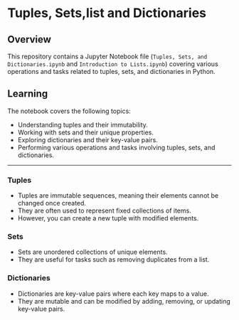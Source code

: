 

# Tuples, Sets,list and Dictionaries
## Overview

This repository contains a Jupyter Notebook file (`Tuples, Sets, and Dictionaries.ipynb` and `Introduction to Lists.ipynb`) covering various operations and tasks related to tuples, sets, and dictionaries in Python.
## Learning
The notebook covers the following topics:

- Understanding tuples and their immutability.
- Working with sets and their unique properties.
- Exploring dictionaries and their key-value pairs.
- Performing various operations and tasks involving tuples, sets, and dictionaries.
---
### Tuples
- Tuples are immutable sequences, meaning their elements cannot be changed once created.
- They are often used to represent fixed collections of items.
- However, you can create a new tuple with modified elements.

### Sets
- Sets are unordered collections of unique elements.
- They are useful for tasks such as removing duplicates from a list.

### Dictionaries
- Dictionaries are key-value pairs where each key maps to a value.
- They are mutable and can be modified by adding, removing, or updating key-value pairs.


